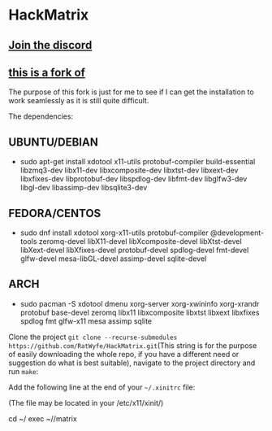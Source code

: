 # HackMatrix 

## [Join the discord](https://discord.gg/Kx2rbJ8JCM)

## [this is a fork of](https://github.com/collinalexbell/HackMatrix)

The purpose of this fork is just for me to see if I can get the installation to work seamlessly as it is still quite difficult.

The dependencies:

## UBUNTU/DEBIAN

- sudo apt-get install xdotool x11-utils protobuf-compiler build-essential libzmq3-dev libx11-dev libxcomposite-dev libxtst-dev libxext-dev libxfixes-dev libprotobuf-dev libspdlog-dev libfmt-dev libglfw3-dev libgl-dev libassimp-dev libsqlite3-dev

## FEDORA/CENTOS

- sudo dnf install xdotool xorg-x11-utils protobuf-compiler @development-tools zeromq-devel libX11-devel libXcomposite-devel libXtst-devel libXext-devel libXfixes-devel protobuf-devel spdlog-devel fmt-devel glfw-devel mesa-libGL-devel assimp-devel sqlite-devel

## ARCH

- sudo pacman -S xdotool dmenu xorg-server xorg-xwininfo xorg-xrandr protobuf base-devel zeromq libx11 libxcomposite libxtst libxext libxfixes spdlog fmt glfw-x11 mesa assimp sqlite

Clone the project ``git clone --recurse-submodules https://github.com/RatWyfe/HackMatrix.git``(This string is for the purpose of easily downloading the whole repo, if you have a different need or suggestion do what is best suitable), navigate to the project directory and run `make`:

Add the following line at the end of your `~/.xinitrc` file:

(The file may be located in your /etc/x11/xinit/)

 cd ~/<replace with repository directory>
 exec ~/<replace with repository directory>/matrix
